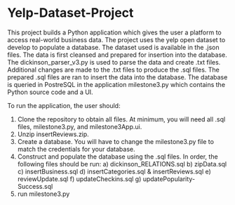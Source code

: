 # Yelp-Dataset-Project

This project builds a Python application which gives the user a platform to access real-world business data. The project uses the yelp open dataset to develop to populate a database. The dataset used is available in the .json files.  The data is first cleansed and prepared for insertion into the database. The dickinson_parser_v3.py is used to parse the data and create .txt files. Additional changes are made to the .txt files to produce the .sql files. The prepared .sql files are ran to insert the data into the database. The database is queried in PostreSQL in the application milestone3.py which contains the Python source code and a UI.

To run the application, the user should:
1. Clone the repository to obtain all files. At minimum, you will need all .sql files, milestone3.py, and milestone3App.ui.
2. Unzip insertReviews.zip.
3. Create a database. You will have to change the milestone3.py file to match the credentials for your database.
4. Construct and populate the database using the .sql files. In order, the following files should be run:
  a) dickinson_RELATIONS.sql
  b) zipData.sql
  c) insertBusiness.sql
  d) insertCategories.sql & insertReviews.sql
  e) reviewUpdate.sql
  f) updateCheckins.sql
  g) updatePopularity-Success.sql
5. run milestone3.py
